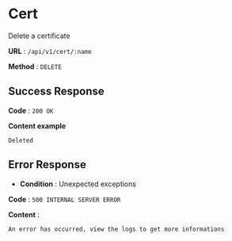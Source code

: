 # Cert

Delete a certificate

**URL** : `/api/v1/cert/:name`

**Method** : `DELETE`

## Success Response

**Code** : `200 OK`

**Content example**

```
Deleted
```

## Error Response
- **Condition** : Unexpected exceptions

**Code** : `500 INTERNAL SERVER ERROR`

**Content** :

```
An error has occurred, view the logs to get more informations
```
